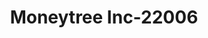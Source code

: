 ---
f_zip-code: 98270
f_state-code: WA
title: Moneytree Inc-22006
f_phone: 360-658-6669
f_city-only: Marysville
f_address: 9815 State Ave Marysville
f_location-unique-id: '22006'
slug: moneytree-inc-22006
updated-on: '2024-05-30T13:46:58.046Z'
created-on: '2024-05-30T13:36:59.803Z'
published-on: '2024-05-30T13:54:32.469Z'
f_city-state: cms/city/marysville-wa.md
f_company: cms/company/moneytree-inc.md
f_state: cms/state/washington.md
layout: '[payday-loan].html'
tags: payday-loan
---